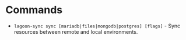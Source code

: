 # Commands

* `lagoon-sync sync [mariadb|files|mongodb|postgres] [flags]` - Sync resources between remote and local environments.